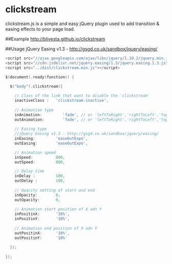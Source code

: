 clickstream
==================

clickstream.js is a simple and easy jQuery plugin used to add transition & easing effects to your page load. 
  
##Example
http://blivesta.github.io/clickstream

##Usage
jQuery Easing v1.3 - http://gsgd.co.uk/sandbox/jquery/easing/ 

~~~ go
<script src="//ajax.googleapis.com/ajax/libs/jquery/1.10.2/jquery.min.js"></script>
<script src="//cdn.jsdelivr.net/jquery.easing/1.3/jquery.easing.1.3.js"></script>
<script src="../dist/clickstream.min.js"></script>

$(document).ready(function() {
    
  $("body").clickstream({

    // Class of the link that want to disable the 'clickstream' 
    inactiveClass :   'clickstream-inactive',
  
    // Animation type
    inAnimation:         'fade', // or 'leftToRight','rightToLeft','topToBottom','bottomToTop'
    outAnimation:        'fade', // or 'leftToRight','rightToLeft','topToBottom','bottomToTop'
  
    // Easing type
    //jQuery Easing v1.3 - http://gsgd.co.uk/sandbox/jquery/easing/
    inEasing:         'easeOutExpo',
    outEasing:        'easeOutExpo',

    // Animation speed
    inSpeed:          800,
    outSpeed:         800,

    // Delay time
    inDelay :         100,
    outDelay :        100,
  
    // Opacity setting of start and end 
    inOpacity:        0,
    outOpacity:       0,
  
    // Animation start position of X adn Y
    inPositinX:       '10%',
    inPositinY:       '10%',
  
    // Animation end position of X adn Y
    outPositinX:      '10%',
    outPositinY:      '10%'
        
  });
    
}); 
~~~
